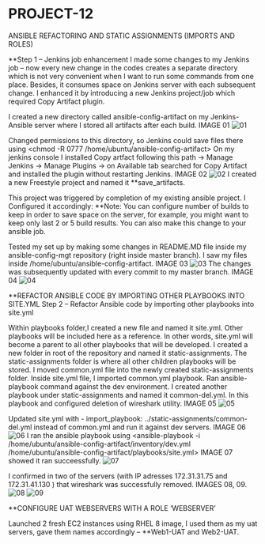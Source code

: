 # PROJECT-12
ANSIBLE REFACTORING AND STATIC ASSIGNMENTS (IMPORTS AND ROLES)

**Step 1 – Jenkins job enhancement
I made some changes to my Jenkins job – now every new change in the codes creates a separate directory which is not very convenient when I want to run some commands from one place. Besides, it consumes space on Jenkins server with each subsequent change. I enhanced it by introducing a new Jenkins project/job which required Copy Artifact plugin.

I created a new directory called ansible-config-artifact on my Jenkins-Ansible server where I stored all artifacts after each build. IMAGE 01
![01](https://user-images.githubusercontent.com/91284177/151956295-c52addef-b60e-4056-b8a6-831599d7d39d.png)

Changed permissions to this directory, so Jenkins could save files there using <chmod -R 0777 /home/ubuntu/ansible-config-artifact>
On my jenkins console I installed Copy artfact following this path -> Manage Jenkins -> Manage Plugins -> on Available tab searched for Copy Artifact and installed the plugin without restarting Jenkins. IMAGE 02
![02](https://user-images.githubusercontent.com/91284177/151956995-184e7c58-78bc-42fc-8495-20b4327b946d.png)
I created a new Freestyle project and named it **save_artifacts.

This project was triggered by completion of my existing ansible project. I Configured it accordingly:
**Note: You can configure number of builds to keep in order to save space on the server, for example, you might want to keep only last 2 or 5 build results. You can also make this change to your ansible job. 

Tested my set up by making some changes in README.MD file inside my ansible-config-mgt repository (right inside master branch). I saw my files inside /home/ubuntu/ansible-config-artifact. IMAGE 03
![03](https://user-images.githubusercontent.com/91284177/151957984-2851685a-5cfe-4e0b-8604-61acf33993df.png)
The changes was subsequently updated with every commit to my master branch. IMAGE 04
![04](https://user-images.githubusercontent.com/91284177/151958419-e37b2c17-484a-4dd7-8474-256cfd37a785.png)

**REFACTOR ANSIBLE CODE BY IMPORTING OTHER PLAYBOOKS INTO SITE.YML
Step 2 – Refactor Ansible code by importing other playbooks into site.yml

Within playbooks folder,I created a new file and named it site.yml. Other playbooks will be included here as a reference. In other words, site.yml will become a parent to all other playbooks that will be developed.
I created a new folder in root of the repository and named it static-assignments. The static-assignments folder is where all other children playbooks will be stored.
I moved common.yml file into the newly created static-assignments folder.
Inside site.yml file, I imported common.yml playbook.
Ran ansible-playbook command against the dev environment. I created another playbook under static-assignments and named it common-del.yml. In this playbook and configured deletion of wireshark utility. IMAGE 05
![05](https://user-images.githubusercontent.com/91284177/152387596-8560b516-d872-4993-8a87-e4ca03d4d6ca.png)

Updated site.yml with - import_playbook: ../static-assignments/common-del.yml instead of common.yml and run it against dev servers. IMAGE 06
![06](https://user-images.githubusercontent.com/91284177/152387848-3b8afef2-f720-47d5-834e-2c95a0a33ac0.png)
I ran the ansible playbook using <ansible-playbook -i /home/ubuntu/ansible-config-artifact/inventory/dev.yml /home/ubuntu/ansible-config-artifact/playbooks/site.yml> IMAGE 07 showed it ran succeessfully.
![07](https://user-images.githubusercontent.com/91284177/152390640-f670a49b-b173-4dc9-acbb-ab31efe0d0ea.png)

I confirmed in two of the servers (with IP adresses 172.31.31.75 and 172.31.41.130 ) that wireshark was successfully removed. IMAGES 08, 09.
![08](https://user-images.githubusercontent.com/91284177/152390501-9f84a05a-8406-4717-8171-148d688bd9bb.png)
![09](https://user-images.githubusercontent.com/91284177/152390511-73b39d32-1a3a-4a5e-8084-f09137c1e61f.png)

**CONFIGURE UAT WEBSERVERS WITH A ROLE ‘WEBSERVER’

Launched 2 fresh EC2 instances using RHEL 8 image, I used them as my uat servers, gave them names accordingly – **Web1-UAT and Web2-UAT.







